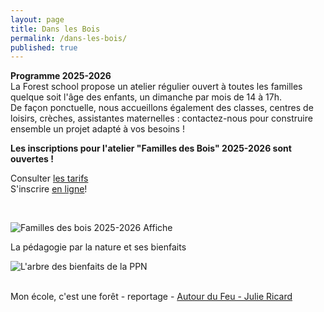 ```yaml
---
layout: page
title: Dans les Bois
permalink: /dans-les-bois/
published: true
---
```

**Programme 2025-2026**<br>
La Forest school propose un atelier régulier ouvert à toutes les familles quelque soit l'âge des enfants, un dimanche par mois de 14 à 17h.<br>
De façon ponctuelle, nous accueillons également des classes, centres de loisirs, crèches, assistantes maternelles : contactez-nous pour construire ensemble un projet adapté à vos besoins !<br>

**Les inscriptions pour l'atelier "Familles des Bois" 2025-2026 sont ouvertes !** 

Consulter [les tarifs](https://www.helloasso.com/associations/c-est-coaca-c-est-de-la-culture-d-ocytocine-pour-accorder-le-coeur-et-les-actes/adhesions/atelier-familles-des-bois-25-26/widget)
<br>
S'inscrire [en ligne](https://www.helloasso.com/associations/c-est-coaca-c-est-de-la-culture-d-ocytocine-pour-accorder-le-coeur-et-les-actes/adhesions/atelier-familles-des-bois-25-26/widget-vignette)!

<br>

<img class="fit-picture" src="../../../assets/img/affiche 2025-2026.jpg"
     alt="Familles des bois 2025-2026 Affiche">
<br>

La pédagogie par la nature et ses bienfaits<br>

<img class="fit-picture" src="../../../assets/img/bienfaits PPN arbre.png"  
alt="L'arbre des bienfaits de la PPN">
<br>

<!-- ### La forest school a ouvert à la rentrée 2024

**Pour cette première année j'ai le plaisir d'accueillir les familles (enfants et adultes de tous âges bienvenus) !<br>
Le dimanche, de 14h à 17h, toutes les 2 semaines**

  
Votre premier atelier est un essai, sans engagement, [me contacter](https://cest-coaca.fr/contact/) pour plus de détails ! <br>

Inscription à l'année (20 séances) - Inscriptions en cours d'année possible si places disponibles<br>
Tarification au quotient familial  - Et au prorata si inscription en cours d'année<br>
*Tarif pour 1 enfant ET 1 ou 2 adultes*

 QF < 650 : 323€ - (ou 17€ x le nombre de séances restantes jusqu'à juillet)<br>
 650 > QF < 1350 : 380€ - (ou 20€ x le nombre de séances restantes jusqu'à juillet)<br>
 QF > 1350 : 437€ - (ou 23€ x le nombre de séances restantes jusqu'à juillet)<br>
*payable en 3 fois (septembre-décembre-mars)*


Inscrivez-vous [en ligne](https://www.helloasso.com/associations/c-est-coaca-c-est-de-la-culture-d-ocytocine-pour-accorder-le-coeur-et-les-actes/adhesions/atelier-familles-dans-les-bois/widget-vignette)

<!-- 
Selon la demande nous pourrons accueillir des écoles, des crèches ou des assistantes maternelles en semaine, sur les périodes scolaires
mais aussi des familles sur les périodes de vacances ou les week-ends.
-->

<!-- Pour plus d'informations concernant ce nouvel atelier dans les bois merci de nous envoyer un message via la page [contact](https://cest-coaca.fr/contact/).
 
<img class="fit-picture" src="../../../assets/img/flyer atelier famille exterieur.jpg"
     alt="Flyer Forest school C'est COAçA ?">

<img class="fit-picture" src="../../../assets/img/flyer forest school intérieur.jpg"
     alt="Flyer Forest school C'est COAçA ?">
-->

<br>
Mon école, c'est une forêt - reportage
- <a href="https://www.facebook.com/konbininews/videos/264734061468880/"> Autour du Feu - Julie Ricard</a>



<!-- This is the base Jekyll theme. You can find out more info about customizing your Jekyll theme, as well as basic Jekyll usage documentation at [jekyllrb.com](https://jekyllrb.com/)

You can find the source code for Minima at GitHub:
[jekyll][jekyll-organization] /
[minima](https://github.com/jekyll/minima)

You can find the source code for Jekyll at GitHub:
[jekyll][jekyll-organization] /
[jekyll](https://github.com/jekyll/jekyll)


[jekyll-organization]: https://github.com/jekyll 
-->
